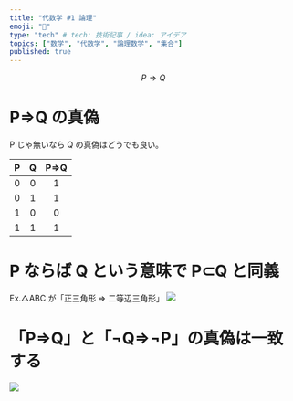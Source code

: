 ```yaml
---
title: "代数学 #1 論理"
emoji: "🌟"
type: "tech" # tech: 技術記事 / idea: アイデア
topics: ["数学", "代数学", "論理数学", "集合"]
published: true
---
```


$$P⇒Q$$

# P⇒Q の真偽

P じゃ無いなら Q の真偽はどうでも良い。

|  P  |  Q  | P=>Q |
| :-: | :-: | :--: |
|  0  |  0  |  1   |
|  0  |  1  |  1   |
|  1  |  0  |  0   |
|  1  |  1  |  1   |

# P ならば Q という意味で P⊂Q と同義

Ex.△ABC が「正三角形 ⇒ 二等辺三角形」
![](https://storage.googleapis.com/zenn-user-upload/69ceb031a8b3-20240223.jpg)

# 「P⇒Q」と「¬Q⇒¬P」の真偽は一致する

![](https://storage.googleapis.com/zenn-user-upload/9dd536805dfe-20240223.jpg)
